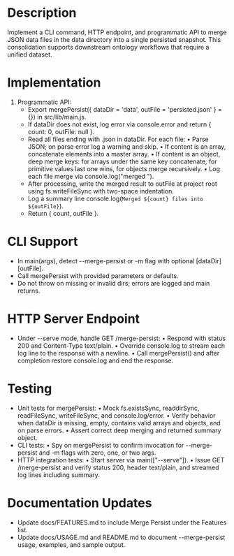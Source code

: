 # Description
Implement a CLI command, HTTP endpoint, and programmatic API to merge JSON data files in the data directory into a single persisted snapshot. This consolidation supports downstream ontology workflows that require a unified dataset.

# Implementation
1. Programmatic API:
   - Export mergePersist({ dataDir = 'data', outFile = 'persisted.json' } = {}) in src/lib/main.js.
   - If dataDir does not exist, log error via console.error and return { count: 0, outFile: null }.
   - Read all files ending with .json in dataDir. For each file:
     • Parse JSON; on parse error log a warning and skip.
     • If content is an array, concatenate elements into a master array.
     • If content is an object, deep merge keys: for arrays under the same key concatenate, for primitive values last one wins, for objects merge recursively.
     • Log each file merge via console.log("merged <filename>").
   - After processing, write the merged result to outFile at project root using fs.writeFileSync with two-space indentation.
   - Log a summary line console.log(`Merged ${count} files into ${outFile}`).
   - Return { count, outFile }.

# CLI Support
- In main(args), detect --merge-persist or -m flag with optional [dataDir] [outFile].
- Call mergePersist with provided parameters or defaults.
- Do not throw on missing or invalid dirs; errors are logged and main returns.

# HTTP Server Endpoint
- Under --serve mode, handle GET /merge-persist:
  • Respond with status 200 and Content-Type text/plain.
  • Override console.log to stream each log line to the response with a newline.
  • Call mergePersist() and after completion restore console.log and end the response.

# Testing
- Unit tests for mergePersist:
  • Mock fs.existsSync, readdirSync, readFileSync, writeFileSync, and console.log/error.
  • Verify behavior when dataDir is missing, empty, contains valid arrays and objects, and on parse errors.
  • Assert correct deep merging and returned summary object.
- CLI tests:
  • Spy on mergePersist to confirm invocation for --merge-persist and -m flags with zero, one, or two args.
- HTTP integration tests:
  • Start server via main(["--serve"]).
  • Issue GET /merge-persist and verify status 200, header text/plain, and streamed log lines including summary.

# Documentation Updates
- Update docs/FEATURES.md to include Merge Persist under the Features list.
- Update docs/USAGE.md and README.md to document --merge-persist usage, examples, and sample output.